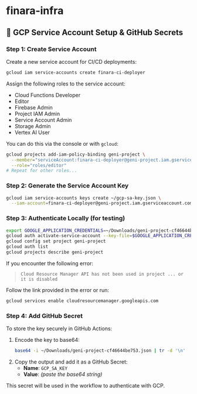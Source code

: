 # finara-infra

## 🔐 GCP Service Account Setup & GitHub Secrets

### Step 1: Create Service Account

Create a new service account for CI/CD deployments:

```bash
gcloud iam service-accounts create finara-ci-deployer
```

Assign the following roles to the service account:

- Cloud Functions Developer
- Editor
- Firebase Admin
- Project IAM Admin
- Service Account Admin
- Storage Admin
- Vertex AI User

You can do this via the console or with `gcloud`:

```bash
gcloud projects add-iam-policy-binding geni-project \
  --member="serviceAccount:finara-ci-deployer@geni-project.iam.gserviceaccount.com" \
  --role="roles/editor"
# Repeat for other roles...
```

### Step 2: Generate the Service Account Key

```bash
gcloud iam service-accounts keys create ~/gcp-sa-key.json \
  --iam-account=finara-ci-deployer@geni-project.iam.gserviceaccount.com
```

### Step 3: Authenticate Locally (for testing)

```bash
export GOOGLE_APPLICATION_CREDENTIALS=~/Downloads/geni-project-cf46644be753.json
gcloud auth activate-service-account --key-file=$GOOGLE_APPLICATION_CREDENTIALS
gcloud config set project geni-project
gcloud auth list
gcloud projects describe geni-project
```

If you encounter the following error:

> `Cloud Resource Manager API has not been used in project ... or it is disabled`

Follow the link provided in the error or run:

```bash
gcloud services enable cloudresourcemanager.googleapis.com
```

### Step 4: Add GitHub Secret

To store the key securely in GitHub Actions:

1. Encode the key to base64:
   ```bash
   base64 -i ~/Downloads/geni-project-cf46644be753.json | tr -d '\n'
   ```
2. Copy the output and add it as a GitHub Secret:
   - **Name**: `GCP_SA_KEY`
   - **Value**: *(paste the base64 string)*

This secret will be used in the workflow to authenticate with GCP.
